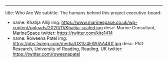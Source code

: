 ---
title: Who Are We
subtitle: The humans behind this project
executive-board:
 - name: Khatija Alliji
    img: https://www.marinespace.co.uk/wp-content/uploads/2020/11/Khatija-scaled.jpg
    desc: Marine Consultant, MarineSpace
    twitter: https://twitter.com/kite1414
 - name: Roweena Patel
    img: https://pbs.twimg.com/media/DX1lz4EW0AA4IDf.jpg
    desc: PhD Research, University of Reading, Reading, UK
    twitter: https://twitter.com/roweenapatel
